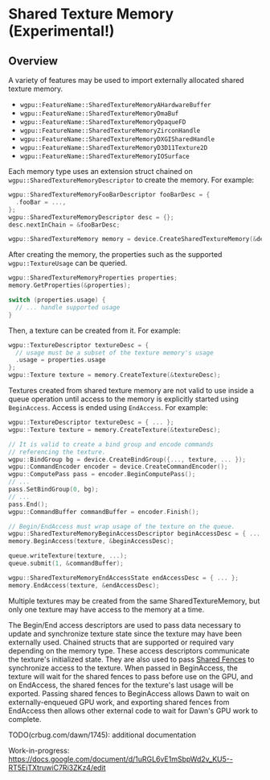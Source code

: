 # Shared Texture Memory (Experimental!)

## Overview

A variety of features may be used to import externally allocated shared texture memory.

- `wgpu::FeatureName::SharedTextureMemoryAHardwareBuffer`
- `wgpu::FeatureName::SharedTextureMemoryDmaBuf`
- `wgpu::FeatureName::SharedTextureMemoryOpaqueFD`
- `wgpu::FeatureName::SharedTextureMemoryZirconHandle`
- `wgpu::FeatureName::SharedTextureMemoryDXGISharedHandle`
- `wgpu::FeatureName::SharedTextureMemoryD3D11Texture2D`
- `wgpu::FeatureName::SharedTextureMemoryIOSurface`

Each memory type uses an extension struct chained on `wgpu::SharedTextureMemoryDescriptor` to create the memory. For example:

```c++
wgpu::SharedTextureMemoryFooBarDescriptor fooBarDesc = {
  .fooBar = ...,
};
wgpu::SharedTextureMemoryDescriptor desc = {};
desc.nextInChain = &fooBarDesc;

wgpu::SharedTextureMemory memory = device.CreateSharedTextureMemory(&desc);
```

After creating the memory, the properties such as the supported `wgpu::TextureUsage` can be queried.
```c++
wgpu::SharedTextureMemoryProperties properties;
memory.GetProperties(&properties);

switch (properties.usage) {
  // ... handle supported usage
}
```

Then, a texture can be created from it. For example:
```c++
wgpu::TextureDescriptor textureDesc = {
  // usage must be a subset of the texture memory's usage
  .usage = properties.usage
};
wgpu::Texture texture = memory.CreateTexture(&textureDesc);
```

Textures created from shared texture memory are not valid to use inside a queue operation until access to the memory is explicitly started using `BeginAccess`. Access is ended using `EndAccess`. For example:

```c++
wgpu::TextureDescriptor textureDesc = { ... };
wgpu::Texture texture = memory.CreateTexture(&textureDesc);

// It is valid to create a bind group and encode commands
// referencing the texture.
wgpu::BindGroup bg = device.CreateBindGroup({..., texture, ... });
wgpu::CommandEncoder encoder = device.CreateCommandEncoder();
wgpu::ComputePass pass = encoder.BeginComputePass();
// ...
pass.SetBindGroup(0, bg);
// ...
pass.End();
wgpu::CommandBuffer commandBuffer = encoder.Finish();

// Begin/EndAccess must wrap usage of the texture on the queue.
wgpu::SharedTextureMemoryBeginAccessDescriptor beginAccessDesc = { ... };
memory.BeginAccess(texture, &beginAccessDesc);

queue.writeTexture(texture, ...);
queue.submit(1, &commandBuffer);

wgpu::SharedTextureMemoryEndAccessState endAccessDesc = { ... };
memory.EndAccess(texture, &endAccessDesc);
```

Multiple textures may be created from the same SharedTextureMemory, but only one texture may have access to the memory at a time.

The Begin/End access descriptors are used to pass data necessary to update and synchronize texture state since the texture may have been externally used. Chained structs that are supported or required vary depending on the memory type. These access descriptors communicate the texture's initialized state. They are also used to pass [Shared Fences](./shared_fence.md) to synchronize access to the texture. When passed in BeginAccess, the texture will wait for the shared fences to pass before use on the GPU, and on EndAccess, the shared fences for the texture's last usage will be exported. Passing shared fences to BeginAccess allows Dawn to wait on externally-enqueued GPU work, and exporting shared fences from EndAccess then allows other external code to wait for Dawn's GPU work to complete.

TODO(crbug.com/dawn/1745): additional documentation

Work-in-progress: https://docs.google.com/document/d/1uRGL6vE1mSbpWd2v_KU5--RT5EjTXtruwiC7Ri3ZKz4/edit